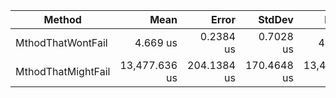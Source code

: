 
| Method             | Mean          | Error       | StdDev      | Median        | Gen0    | Allocated |
|------------------- |--------------:|------------:|------------:|--------------:|--------:|----------:|
| MthodThatWontFail  |      4.669 us |   0.2384 us |   0.7028 us |      4.238 us |  0.0458 |     304 B |
| MthodThatMightFail | 13,477.636 us | 204.1384 us | 170.4648 us | 13,494.474 us | 15.6250 |  123964 B |

